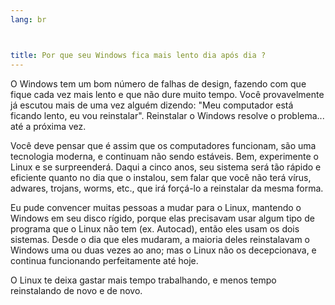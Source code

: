 ```yaml
---
lang: br



title: Por que seu Windows fica mais lento dia após dia ?
---
```


O Windows tem um bom número de falhas de design, fazendo com que fique cada vez mais lento e que não dure muito tempo. Você provavelmente já escutou mais de uma vez alguém dizendo: "Meu computador está ficando lento, eu vou reinstalar". Reinstalar o Windows resolve o problema... até a próxima vez.

Você deve pensar que é assim que os computadores funcionam, são uma tecnologia moderna, e continuam não sendo estáveis. Bem, experimente o Linux e se surpreenderá. Daqui a cinco anos, seu sistema será tão rápido e eficiente quanto no dia que o instalou, sem falar que você não terá vírus, adwares, trojans, worms, etc., que irá forçá-lo a reinstalar da mesma forma.

Eu pude convencer muitas pessoas a mudar para o Linux, mantendo o Windows em seu disco rígido, porque elas precisavam usar algum tipo de programa que o Linux não tem (ex. Autocad), então eles usam os dois sistemas. Desde o dia que eles mudaram, a maioria deles reinstalavam o Windows uma ou duas vezes ao ano; mas o Linux não os decepcionava, e continua funcionando perfeitamente até hoje.

O Linux te deixa gastar mais tempo trabalhando, e menos tempo reinstalando de novo e de novo.





